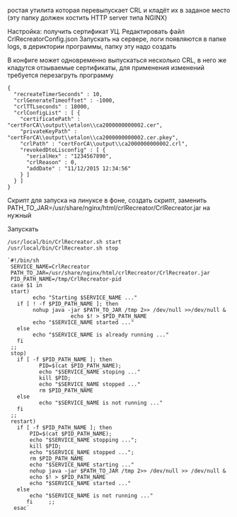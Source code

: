 ростая утилита которая перевыпускает CRL и кладёт их в заданое место (эту папку должен хостить HTTP server типа NGINX)

Настройка: получить сертификат УЦ. 
Редактировать файл CrlRecreatorConfig.json
Запускать на сервере, логи появляются в папке logs, в дериктории программы, папку эту надо создать

В конфиге может одновременно выпускаться несколько CRL, в него же кладутся отзываемые сертификаты, для применения изменений требуется перезагруть программу

    {
      "recreateTimerSeconds" : 10,
      "crlGenerateTimeoffset" : -1000,
      "crlTTLseconds" : 18000,
      "crlConfigList" : [ {
        "certificatePath" : "certForCA\\output\\etalon\\ca2000000000002.cer",
        "privateKeyPath" : "certForCA\\output\\etalon\\ca2000000000002.cer.pkey",
        "crlPath" : "certForCA\\output\\ca2000000000002.crl",
        "revokedDtoLisconfig" : [ {
          "serialHex" : "1234567890",
          "crlReason" : 0,
          "addDate" : "11/12/2015 12:34:56"
        } ]
      } ]
    }




Скрипт для запуска на линуксе в фоне, создать скрипт, заменить
 PATH_TO_JAR=/usr/share/nginx/html/crlRecreator/CrlRecreator.jar на нужный
 
Запускать

    /usr/local/bin/CrlRecreator.sh start
    /usr/local/bin/CrlRecreator.sh stop

    `#!/bin/sh 
     SERVICE_NAME=CrlRecreator
     PATH_TO_JAR=/usr/share/nginx/html/crlRecreator/CrlRecreator.jar
     PID_PATH_NAME=/tmp/CrlRecreator-pid 
     case $1 in 
     start)
            echo "Starting $SERVICE_NAME ..."
       if [ ! -f $PID_PATH_NAME ]; then 
            nohup java -jar $PATH_TO_JAR /tmp 2>> /dev/null >>/dev/null &      
                        echo $! > $PID_PATH_NAME  
            echo "$SERVICE_NAME started ..."         
       else 
            echo "$SERVICE_NAME is already running ..."
       fi
     ;;
     stop)
       if [ -f $PID_PATH_NAME ]; then
              PID=$(cat $PID_PATH_NAME);
              echo "$SERVICE_NAME stoping ..." 
              kill $PID;         
              echo "$SERVICE_NAME stopped ..." 
              rm $PID_PATH_NAME       
       else          
              echo "$SERVICE_NAME is not running ..."   
       fi    
     ;;    
     restart)  
       if [ -f $PID_PATH_NAME ]; then 
           PID=$(cat $PID_PATH_NAME);    
           echo "$SERVICE_NAME stopping ..."; 
           kill $PID;           
           echo "$SERVICE_NAME stopped ...";  
           rm $PID_PATH_NAME     
           echo "$SERVICE_NAME starting ..."  
           nohup java -jar $PATH_TO_JAR /tmp 2>> /dev/null >> /dev/null &            
           echo $! > $PID_PATH_NAME  
           echo "$SERVICE_NAME started ..."    
       else           
           echo "$SERVICE_NAME is not running ..."    
          fi     ;;
      esac`
